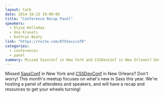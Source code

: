 ```yaml
---
layout: talk
date: 2014-10-23 19:00:00
title: "Conference Recap Panel"
speakers: 
  - Elyse Holladay
  - Una Kravets
  - Kathryn Beaty
link: "https://nvite.com/ATXSass/af0"
categories:
  - conferences
  - panel
summary: Missed SassConf in New York and CSSDevConf in New Orleans? Don't worry! This month's meetup focuses on what's new in Sass this year. We're hosting a panel of attendees and speakers, and will have a recap and resources to get your wheels turning!
---
```


Missed [SassConf](http://sassconf.com) in New York and [CSSDevConf](http://2014.cssdevconf.com) in New Orleans? Don't worry! This month's meetup focuses on what's new in Sass this year. We're hosting a panel of attendees and speakers, and will have a recap and resources to get your wheels turning!
